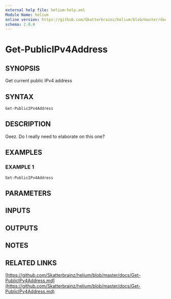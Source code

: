 ```yaml
---
external help file: helium-help.xml
Module Name: helium
online version: https://github.com/Skatterbrainz/helium/blob/master/docs/Get-PublicIPv4Address.md
schema: 2.0.0
---
```


# Get-PublicIPv4Address

## SYNOPSIS
Get current public IPv4 address

## SYNTAX

```
Get-PublicIPv4Address
```

## DESCRIPTION
Geez.
Do I really need to elaborate on this one?

## EXAMPLES

### EXAMPLE 1
```
Get-PublicIPv4Address
```

## PARAMETERS

## INPUTS

## OUTPUTS

## NOTES

## RELATED LINKS

[https://github.com/Skatterbrainz/helium/blob/master/docs/Get-PublicIPv4Address.md](https://github.com/Skatterbrainz/helium/blob/master/docs/Get-PublicIPv4Address.md)

